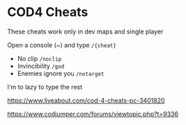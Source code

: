 # COD4 Cheats

These cheats work only in dev maps and single player

Open a console (~) and type ```/{cheat}```

* No clip ```/noclip```
* Invincibility ```/god```
* Enemies ignore you ```/notarget```

I'm to lazy to type the rest

https://www.liveabout.com/cod-4-cheats-pc-3401820

https://www.codjumper.com/forums/viewtopic.php?t=9336
